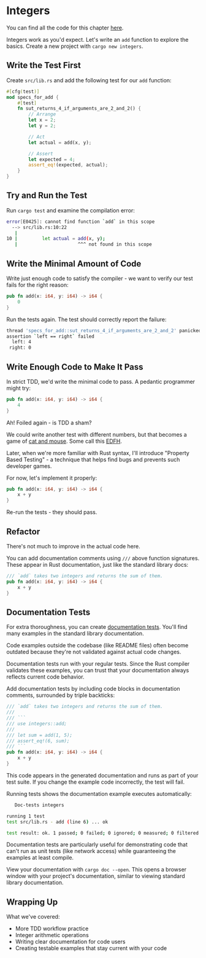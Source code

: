 # Integers

You can find all the code for this chapter [here](https://github.com/PeppyDays/learn-rust-with-tests/tree/main/examples/integers).

Integers work as you'd expect. Let's write an `add` function to explore the basics. Create a new project with `cargo new integers`.

## Write the Test First

Create `src/lib.rs` and add the following test for our `add` function:

```rust
#[cfg(test)]
mod specs_for_add {
    #[test]
    fn sut_returns_4_if_arguments_are_2_and_2() {
        // Arrange
        let x = 2;
        let y = 2;

        // Act
        let actual = add(x, y);

        // Assert
        let expected = 4;
        assert_eq!(expected, actual);
    }
}
```

## Try and Run the Test

Run `cargo test` and examine the compilation error:

```bash
error[E0425]: cannot find function `add` in this scope
  --> src/lib.rs:10:22
   |
10 |         let actual = add(x, y);
   |                      ^^^ not found in this scope
```

## Write the Minimal Amount of Code

Write just enough code to satisfy the compiler - we want to verify our test fails for the right reason:

```rust
pub fn add(x: i64, y: i64) -> i64 {
    0
}
```

Run the tests again. The test should correctly report the failure:

```bash
thread 'specs_for_add::sut_returns_4_if_arguments_are_2_and_2' panicked at src/lib.rs:20:9:
assertion `left == right` failed
  left: 4
 right: 0
```

## Write Enough Code to Make It Pass

In strict TDD, we'd write the minimal code to pass. A pedantic programmer might try:

```rust
pub fn add(x: i64, y: i64) -> i64 {
    4
}
```

Ah! Foiled again - is TDD a sham?

We could write another test with different numbers, but that becomes a game of [cat and mouse](https://en.m.wikipedia.org/wiki/Cat_and_mouse). Some call this [EDFH](https://fsharpforfunandprofit.com/posts/return-of-the-edfh/).

Later, when we're more familiar with Rust syntax, I'll introduce "Property Based Testing" - a technique that helps find bugs and prevents such developer games.

For now, let's implement it properly:

```rust
pub fn add(x: i64, y: i64) -> i64 {
    x + y
}
```

Re-run the tests - they should pass.

## Refactor

There's not much to improve in the actual code here.

You can add documentation comments using `///` above function signatures. These appear in Rust documentation, just like the standard library docs:

```rust
/// `add` takes two integers and returns the sum of them.
pub fn add(x: i64, y: i64) -> i64 {
    x + y
}
```

## Documentation Tests

For extra thoroughness, you can create [documentation tests](https://doc.rust-lang.org/rustdoc/write-documentation/documentation-tests.html). You'll find many examples in the standard library documentation.

Code examples outside the codebase (like README files) often become outdated because they're not validated against actual code changes.

Documentation tests run with your regular tests. Since the Rust compiler validates these examples, you can trust that your documentation always reflects current code behavior.

Add documentation tests by including code blocks in documentation comments, surrounded by triple backticks:

````rust
/// `add` takes two integers and returns the sum of them.
///
/// ```
/// use integers::add;
///
/// let sum = add(1, 5);
/// assert_eq!(6, sum);
/// ```
pub fn add(x: i64, y: i64) -> i64 {
    x + y
}
````

This code appears in the generated documentation and runs as part of your test suite. If you change the example code incorrectly, the test will fail.

Running tests shows the documentation example executes automatically:

```bash
   Doc-tests integers

running 1 test
test src/lib.rs - add (line 6) ... ok

test result: ok. 1 passed; 0 failed; 0 ignored; 0 measured; 0 filtered out; finished in 0.00s
```

Documentation tests are particularly useful for demonstrating code that can't run as unit tests (like network access) while guaranteeing the examples at least compile.

View your documentation with `cargo doc --open`. This opens a browser window with your project's documentation, similar to viewing standard library documentation.

## Wrapping Up

What we've covered:
- More TDD workflow practice
- Integer arithmetic operations
- Writing clear documentation for code users
- Creating testable examples that stay current with your code
